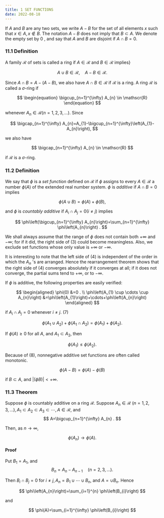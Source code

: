```yaml
---
title: 1 SET FUNCTIONS
date: 2022-08-18
---
```


If $A$ and $B$ are any two sets, we write $A-B$ for the set of all elements $x$ such that $x \in A, x \notin B$. The notation $A-B$ does not imply that $B \subset A$. We denote the empty set by 0 , and say that $A$ and $B$ are disjoint if $A \cap B=0$. 



### 11.1 Definition

A family $\mathscr{R}$ of sets is called a ring if $A \in \mathscr{R}$ and $B \in \mathscr{R}$ implies}

$$
\begin{equation}
A \cup B \in \mathscr{R}, \quad A-B \in \mathscr{R} .
\end{equation}
$$

Since $A \cap B=A-(A-B)$, we also have $A \cap B \in \mathscr{R}$ if $\mathscr{R}$ is a ring. A ring $\mathscr{R}$ is called a $\sigma$-ring if


$$
\begin{equation}
\bigcup_{n=1}^{\infty} A_{n} \in \mathscr{R}
\end{equation}
$$

whenever $A_{n} \in \mathscr{R}(n=1,2,3, \ldots)$. Since

$$
\bigcap_{n=1}^{\infty} A_{n}=A_{1}-\bigcup_{n=1}^{\infty}\left(A_{1}-A_{n}\right),
$$

we also have

$$
\bigcap_{n=1}^{\infty} A_{n} \in \mathscr{R}
$$

if $\mathscr{R}$ is a $\sigma$-ring.

### 11.2 Definition

We say that $\phi$ is a *set function* defined on $\mathscr{R}$ if $\phi$ assigns to every $A \in \mathscr{R}$ a number $\phi(A)$ of the extended real number system. $\phi$ is *additive* if $A \cap B=0$ implies

$$
\phi(A \cup B)=\phi(A)+\phi(B),
$$

and $\phi$ is *countably additive* if $A_{i} \cap A_{j}=0(i \neq j)$ implies

$$
\phi\left(\bigcup_{n=1}^{\infty} A_{n}\right)=\sum_{n=1}^{\infty} \phi\left(A_{n}\right) .
$$

We shall always assume that the range of $\phi$ does not contain both $+\infty$ and $-\infty$; for if it did, the right side of (3) could become meaningless. Also, we exclude set functions whose only value is $+\infty$ or $-\infty$.

It is interesting to note that the left side of (4) is independent of the order in which the $A_{n}$ 's are arranged. Hence the rearrangement theorem shows that the right side of (4) converges absolutely if it converges at all; if it does not converge, the partial sums tend to $+\infty$, or to $-\infty$.

If $\phi$ is additive, the following properties are easily verified:

$$
\begin{aligned}
\phi(0) &=0 . \\
\phi\left(A_{1} \cup \cdots \cup A_{n}\right) &=\phi\left(A_{1}\right)+\cdots+\phi\left(A_{n}\right)
\end{aligned}
$$

if $A_{i} \cap A_{j}=0$ whenever $i \neq j$. (7)

$$
\phi\left(A_{1} \cup A_{2}\right)+\phi\left(A_{1} \cap A_{2}\right)=\phi\left(A_{1}\right)+\phi\left(A_{2}\right) .
$$

If $\phi(A) \geq 0$ for all $A$, and $A_{1} \subset A_{2}$, then

$$
\phi\left(A_{1}\right) \leq \phi\left(A_{2}\right) .
$$

Because of (8), nonnegative additive set functions are often called monotonic.

$$
\phi(A-B)=\phi(A)-\phi(B)
$$

if $B \subset A$, and $|(\phi B)|<+\infty$.

### 11.3 Theorem

Suppose $\phi$ is countably additive on a ring $\mathscr{R}$. Suppose $A_{n} \in \mathscr{R}$ $(n=1,2,3, \ldots), A_{1} \subset A_{2} \subset A_{3} \subset \cdots, A \in \mathscr{R}$, and
$$
A=\bigcup_{n=1}^{\infty} A_{n} .
$$

Then, as $n \rightarrow \infty$,

$$
\phi\left(A_{n}\right) \rightarrow \phi(A) .
$$

#### Proof

Put $B_{1}=A_{1}$, and
$$
B_{n}=A_{n}-A_{n-1} \quad(n=2,3, \ldots) .
$$

Then $B_{i} \cap B_{j}=0$ for $i \neq j, A_{n}=B_{1} \cup \cdots \cup B_{n}$, and $A=\cup B_{n}$. Hence

$$
\phi\left(A_{n}\right)=\sum_{i=1}^{n} \phi\left(B_{i}\right)
$$

and

$$
\phi(A)=\sum_{i=1}^{\infty} \phi\left(B_{i}\right)
$$
